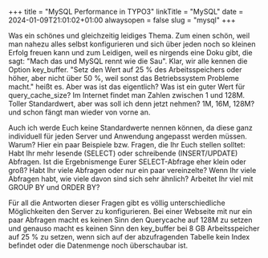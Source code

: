 +++
title = "MySQL Performance in TYPO3"
linkTitle = "MySQL"
date = 2024-01-09T21:01:02+01:00
alwaysopen = false
slug = "mysql"
+++

Was ein schönes und gleichzeitig leidiges Thema. Zum einen schön, weil man nahezu alles selbst konfigurieren und sich über jeden noch so kleinen Erfolg freuen kann und zum Leidigen, weil es nirgends eine Doku gibt, die sagt: "Mach das und MySQL rennt wie die Sau". Klar, wir alle kennen die Option key_buffer. "Setz den Wert auf 25 % des Arbeitsspeichers oder höher, aber nicht über 50 %, weil sonst das Betriebssystem Probleme macht." heißt es. Aber was ist das eigentlich? Was ist ein guter Wert für query_cache_size? Im Internet findet man Zahlen zwischen 1 und 128M. Toller Standardwert, aber was soll ich denn jetzt nehmen? 1M, 16M, 128M? und schon fängt man wieder von vorne an.

Auch ich werde Euch keine Standardwerte nennen können, da diese ganz individuell für jeden Server und Anwendung angepasst werden müssen. Warum? Hier ein paar Beispiele bzw. Fragen, die Ihr Euch stellen solltet: Habt Ihr mehr lesende (SELECT) oder schreibende (INSERT/UPDATE) Abfragen. Ist die Ergebnismenge Eurer SELECT-Abfrage eher klein oder groß? Habt Ihr viele Abfragen oder nur ein paar vereinzelte? Wenn Ihr viele Abfragen habt, wie viele davon sind sich sehr ähnlich? Arbeitet Ihr viel mit GROUP BY und ORDER BY?

Für all die Antworten dieser Fragen gibt es völlig unterschiedliche Möglichkeiten den Server zu konfigurieren. Bei einer Webseite mit nur ein paar Abfragen macht es keinen Sinn den Querycache auf 128M zu setzen und genauso macht es keinen Sinn den key_buffer bei 8 GB Arbeitsspeicher auf 25 % zu setzen, wenn sich auf der abzufragenden Tabelle kein Index befindet oder die Datenmenge noch überschaubar ist.
